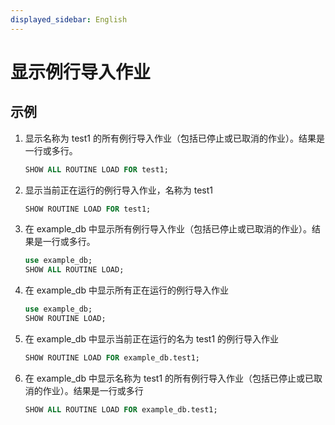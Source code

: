```yaml
---
displayed_sidebar: English
---
```


# 显示例行导入作业

## 示例

1. 显示名称为 test1 的所有例行导入作业（包括已停止或已取消的作业）。结果是一行或多行。

    ```sql
    SHOW ALL ROUTINE LOAD FOR test1;
    ```

2. 显示当前正在运行的例行导入作业，名称为 test1

    ```sql
    SHOW ROUTINE LOAD FOR test1;
    ```

3. 在 example_db 中显示所有例行导入作业（包括已停止或已取消的作业）。结果是一行或多行。

    ```sql
    use example_db;
    SHOW ALL ROUTINE LOAD;
    ```

4. 在 example_db 中显示所有正在运行的例行导入作业

    ```sql
    use example_db;
    SHOW ROUTINE LOAD;
    ```

5. 在 example_db 中显示当前正在运行的名为 test1 的例行导入作业

    ```sql
    SHOW ROUTINE LOAD FOR example_db.test1;
    ```

6. 在 example_db 中显示名称为 test1 的所有例行导入作业（包括已停止或已取消的作业）。结果是一行或多行

    ```sql
    SHOW ALL ROUTINE LOAD FOR example_db.test1;
    ```
